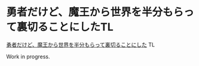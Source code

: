 # 勇者だけど、魔王から世界を半分もらって裏切ることにしたTL

[勇者だけど、魔王から世界を半分もらって裏切ることにした](https://www.novelupdates.com/series/yuusha-dakedo-maou-kara-sekai-wo-hanbun-moratte-uragiru-koto-ni-shita/) TL

Work in progress.

